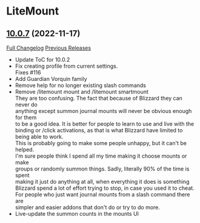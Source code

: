# LiteMount

## [10.0.7](https://github.com/xod-wow/LiteMount/tree/10.0.7) (2022-11-17)
[Full Changelog](https://github.com/xod-wow/LiteMount/compare/10.0.6...10.0.7) [Previous Releases](https://github.com/xod-wow/LiteMount/releases)

- Update ToC for 10.0.2  
- Fix creating profile from current settings.  
    Fixes #116  
- Add Guardian Vorquin family  
- Remove help for no longer existing slash commands  
- Remove /litemount mount and /litemount smartmount  
    They are too confusing. The fact that because of Blizzard they can never do  
    anything except summon journal mounts will never be obvious enough for them  
    to be a good idea. It is better for people to learn to use and live with the  
    binding or /click activations, as that is what Blizzard have limited to  
    being able to work.  
    This is probably going to make some people unhappy, but it can't be helped.  
    I'm sure people think I spend all my time making it choose mounts or make  
    groups or randomly summon things. Sadly, literally 90% of the time is spent  
    making it just do anything at all, when everything it does is something  
    Blizzard spend a lot of effort trying to stop, in case you used it to cheat.  
    For people who just want journal mounts from a slash command there are  
    simpler and easier addons that don't do or try to do more.  
- Live-update the summon counts in the mounts UI  
